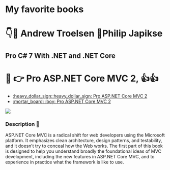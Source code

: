 # My favorite books
# :point_down::man: Andrew Troelsen :man:Philip Japikse  
## Pro C# 7 With .NET and .NET Core
# :book:  :point_right: Pro ASP.NET Core MVC 2, :thumbsup::thumbsup:
<ul>
<li><a href="https://www.apress.com/br/book/9781484231494">:heavy_dollar_sign::heavy_dollar_sign: Pro ASP.NET Core MVC 2</a>
 <li><a href="http://sd.blackball.lv/library/Pro_ASP.Net_Core_MVC_(2016).pdf">:mortar_board: :boy: Pro ASP.NET Core MVC 2</a>
</ul>
<p align="Left"><img src="http://t2.gstatic.com/images?q=tbn:ANd9GcRmCJpbdmqgyj0w3I2zuJN-aldtuiIPYdVP9LtRPR7Sh7fTfPYf" ></p>

### Description :pushpin:
 ASP.NET Core MVC is a radical shift for web developers using the Microsoft platform. It emphasizes
clean architecture, design patterns, and testability, and it doesn’t try to conceal how the Web works.
 The first part of this book is designed to help you understand broadly the foundational ideas of
MVC development, including the new features in ASP.NET Core MVC, and to experience in practice
what the framework is like to use. 












